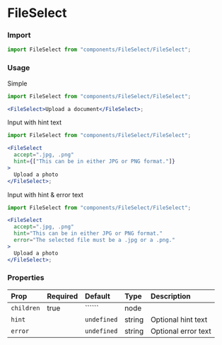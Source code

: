 # FileSelect

### Import

```js
import FileSelect from "components/FileSelect/FileSelect";
```

### Usage

Simple

```jsx
import FileSelect from "components/FileSelect/FileSelect";

<FileSelect>Upload a document</FileSelect>;
```

Input with hint text

```jsx
import FileSelect from "components/FileSelect/FileSelect";

<FileSelect
  accept=".jpg, .png"
  hint={["This can be in either JPG or PNG format."]}
>
  Upload a photo
</FileSelect>;
```

Input with hint & error text

```jsx
import FileSelect from "components/FileSelect/FileSelect";

<FileSelect
  accept=".jpg, .png"
  hint="This can be in either JPG or PNG format."
  error="The selected file must be a .jpg or a .png."
>
  Upload a photo
</FileSelect>;
```

### Properties

| Prop       | Required | Default     | Type   | Description         |
| :--------- | :------- | :---------- | :----- | :------------------ |
| `children` | true     | ``````      | node   |
| `hint`     |          | `undefined` | string | Optional hint text  |
| `error`    |          | `undefined` | string | Optional error text |
